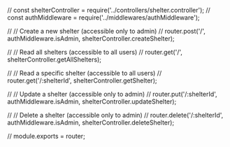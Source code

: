 // const shelterController = require('../controllers/shelter.controller');
// const authMiddleware = require('../middlewares/authMiddleware');

// // Create a new shelter (accessible only to admin)
// router.post('/', authMiddleware.isAdmin, shelterController.createShelter);

// // Read all shelters (accessible to all users)
// router.get('/', shelterController.getAllShelters);

// // Read a specific shelter (accessible to all users)
// router.get('/:shelterId', shelterController.getShelter);

// // Update a shelter (accessible only to admin)
// router.put('/:shelterId', authMiddleware.isAdmin, shelterController.updateShelter);

// // Delete a shelter (accessible only to admin)
// router.delete('/:shelterId', authMiddleware.isAdmin, shelterController.deleteShelter);

// module.exports = router;
